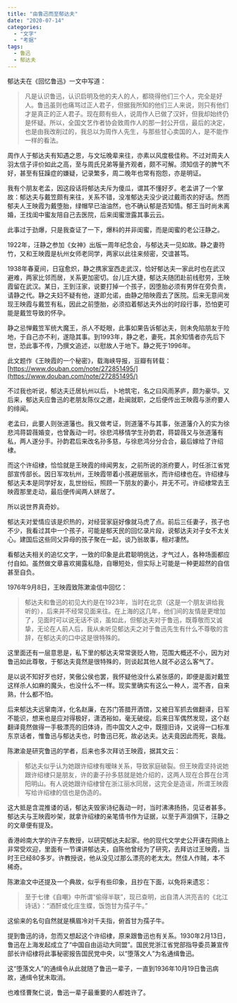 ```yaml
---
title: "由鲁迅而至郁达夫"
date: "2020-07-14"
categories: 
  - "文字"
  - "考据"
tags:
  - 鲁迅
  - 郁达夫
---
```


郁达夫在《回忆鲁迅》一文中写道：

> 凡是认识鲁迅，认识启明及他的夫人的人，都晓得他们三个人，完全是好人。鲁迅虽则也痛骂过正人君子，但据我所知的他们三人来说，则只有他们才是真正的正人君子。现在颇有些人，说周作人已做了汉奸，但我却始终仍是怀疑。所以，全国文艺作者协会致周作人的那一封公开信，最后的决定，也是由我改削过的，我总以为周作人先生，与那些甘心卖国的人，是不能作一样的看法。

周作人于郁达夫有知遇之恩，与文坛晚辈来往，亦素以风度极佳称。不过对周夫人羽太信子评价如此之高，至与周氏兄弟等量齐观者，颇不可解。须知信子的脾气不好，甚至有狂躁症的嫌疑，记录繁多，周二晚年也常有抱怨，亦是明证。
<!-- more -->
我有个朋友老孟，因这段话将郁达夫斥为傻瓜，谓其不懂好歹。老孟讲了一个掌故：郁达夫与戴笠颇有来往，关系不错，没准郁达夫没少说过戴雨农的好话。然而郁夫人王映霞为戴堕胎，绿帽早已油油然，也不确认郁是否知情。郁王当时尚未离婚，王找闺中蜜友陪自己去医院，后来闺蜜泄露其事云云。

此事过于劲爆，只是我查证了一下，爆料的并非闺蜜，而是闺蜜的老公汪静之。

1922年，汪静之参加《女神》出版一周年纪念会，与郁达夫一见如故。静之妻符竹，又和王映霞是杭州女师老同学，两家以此往来频密，交谊甚笃。

1938年春夏间，日寇愈炽，静之携家室西走武汉，恰好郁达夫一家此时也在武汉避难，两家比邻而居，关系更加密切。台儿庄大捷，郁达夫随团赴前线慰劳，王映霞留在武汉。某日，王到汪家，说要打掉一个孩子，因堕胎必须有男伴在旁负责，请静之代。静之夫妇不疑有他，遂即允诺，由静之陪映霞去了医院。后来无意间发现王映霞与戴笠有私，因此之前堕胎，必须掐着郁达夫外出的时段行事，恐怕更可能是戴笠导致的怀孕。

静之忌惮戴笠军统大魔王，杀人不眨眼，此事如果告诉郁达夫，则未免陷朋友于险地，于自己亦不利，遂隐其事。到1993年，静之老，妻死，其余知情者亦先后下世，恐此事不传，乃撰文追述，以慰故人于地下。静之死于1996年。

此文题作《王映霞的一个秘密》，载海峡导报，豆瓣有转载：[https://www.douban.com/note/272851495/](https://www.douban.com/note/272851495/)

不过我也听说，郁达夫迁居杭州以后，卜地筑宅，名之曰风雨茅庐，颇为豪华。又后来，郁达夫应鲁迅的老朋友陈仪之邀，赴闽就职，之后便传出王映霞与浙府要人的绯闻。

老孟曰，此要人则张道藩也。我又做考证，则道藩不与其事，张道藩介入的实为徐悲鸿蒋碧薇婚变，也曾轰动一时。徐悲鸿移情学生孙韵君，蒋碧薇又与张道藩有私，两人遂分手。孙韵君后来改名孙多慈，与徐悲鸿分分合合，最后嫁给了许绍棣。

而这个许绍棣，恰恰就是王映霞的绯闻男友，之前所说的浙府要人，时任浙江省党部宣传部长。因日军攻杭州，王映霞带着小孩避居丽水，而许绍棣也在。许绍棣与郁达夫本是同学好友，乱世纷纭，照顾一下朋友的妻小，并无不可。许绍棣常去王映霞那里走动，最后便传闻两人姘居了。

所以说世界真奇妙。

郁达夫对爱情应该是炽热的，对经营家庭好像就马虎了点。前后三任妻子，孩子也不少，我看过其中一个孩子，可能是郁天民的回忆录片段，说郁达夫对子女不太关心。建国后这些同父异母的孩子聚在一起，谈乃翁故事，相对凄然。

看郁达夫相关的追忆文字，一致的印象是此君聪明佻达，才气过人，各种场面都应付自如。虽然做文章喜欢揭露私隐，自曝短处，但实际上可能是一种更超然的自信甚至自负。

1976年9月8日，王映霞致陈漱渝信中回忆：

> 郁达夫和鲁迅的初见大约是在1923年，当时在北京（这是一个朋友讲给我听的），后来并不经常见面来往。在上海的这几年，他们间的友情是更增加了，见面时可以说无话不谈，虽如此，但郁达夫对于鲁迅，既尊敬而又诚挚，无论在人前人后，我从未听见郁达夫之对于鲁迅先生有什么不尊敬的言辞，在郁达夫的口中这是很特殊的。

这里面还有一层意思是，私下里的郁达夫常常褒贬人物，范围大概还不小，因为对鲁迅如此尊敬，于郁达夫竟然是很特殊的，则谈起其他人就不必这么客气了。

是以说不知好歹也好，笑傲公侯也罢，我怀疑他没什么紧张感的，即便是面对戴笠这样杀人如麻的魔头，也没什么不一样。现实里确实有这么一种人，混不吝，自来熟，什么都不怕。

后来郁达夫远窜南洋，化名赵廉，在苏门答腊开酒馆，又被日军抓去做翻译，日军不能识，想来也是应对得极好，潇洒裕如，毫无破绽。后来日军偶然发现，这个赵翻译竟然做得一手极漂亮的旧体诗，而中国文人之中，既擅旧诗，又说得一口标准东京话者，惟鲁迅与郁达夫也，时鲁迅已死，故必达夫。达夫竟因此而死，哀哉。

陈漱渝是研究鲁迅的学者，后来也多次拜访王映霞，据其文云：

> 郁达夫似乎认为她跟许绍棣有暧昧关系，导致家庭破裂。但王映霞坚持说她跟许绍棣只是朋友，许的妻子孙多慈就是她介绍的，这两人现在合葬在台湾阳明山。有人说她跟许绍棣曾在浙江丽水同居，这完全是造谣，所谓王映霞写给许绍棣的信也是伪造的。

这大抵是含混推诿的话，郁达夫毁家诗纪轰动一时，当时沸沸扬扬，见证者甚多。郁达夫与王映霞吵架，就拿许绍棣的亲笔情书作为证据，以至于声泪俱下，汪静之的文章便有提及。

香港岭南大学的许子东教授，以研究郁达夫起家。他的现代文学史公开课在网络上非常受欢迎，里面有一节课讲郁达夫，自陈他曾经为了研究，去拜访过王映霞，当时王已经80多岁。许教授说，他从没见过那么漂亮的老太太。然佳人作贼，本不稀奇。

陈漱渝文中还提及一个典故，似乎有些印象，且抄在下面，以免将来遗忘：

> 至于七律《自嘲》中所谓“偷得半联”，现已查明，出自清人洪亮吉的《北江诗话》：“酒酐或化庄生蝶，饭饱甘为孺子牛。”

这偷来的名句自然就是横眉冷对千夫指，俯首甘为孺子牛。

提到鲁迅的诗，忽而又想起这个许绍棣，原来跟鲁迅也有关系。1930年2月13日，鲁迅在上海发起成立了“中国自由运动大同盟”。国民党浙江省党部指导委员兼宣传部长许绍棣将此事秘密报告国民党中央，以“堕落文人”为名通缉鲁迅。

这“堕落文人”的通缉令从此就随了鲁迅一辈子，一直到1936年10月19日鲁迅病故，通缉令犹未取消。

也难怪曹聚仁说，鲁迅一辈子最重要的人都姓许了。
